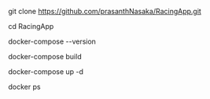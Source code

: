 git clone https://github.com/prasanthNasaka/RacingApp.git

cd RacingApp 

docker-compose --version

docker-compose build

docker-compose up -d

docker ps

